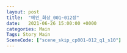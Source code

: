 ```yaml
---
layout: post
title:  "메인_회상_001~012장"
date:   2021-06-26 15:00:00 +0000
categories: Main
Tags: Story Main
SceneCode: ["scene_skip_cp001-012_q1_s10"]
---
```

